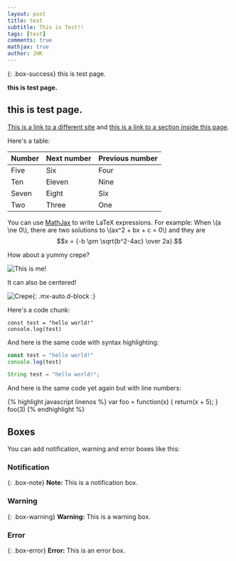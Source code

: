 ```yaml
---
layout: post
title: test
subtitle: This is Test!!
tags: [test]
comments: true
mathjax: true
author: JHK
---
```


{: .box-success}
this is test page.

**this is test page.**

## this is test page.

[This is a link to a different site](https://www.google.com/) and [this is a link to a section inside this page](#local-urls).

Here's a table:

| Number | Next number | Previous number |
| :------ |:--- | :--- |
| Five | Six | Four |
| Ten | Eleven | Nine |
| Seven | Eight | Six |
| Two | Three | One |

You can use [MathJax](https://www.mathjax.org/) to write LaTeX expressions. For example:
When \\(a \ne 0\\), there are two solutions to \\(ax^2 + bx + c = 0\\) and they are $$x = {-b \pm \sqrt{b^2-4ac} \over 2a}.$$

How about a yummy crepe?

![This is me!](https://supersize.github.io/myblog.github.io/assets/img/myself.jpg)

It can also be centered!

![Crepe](https://beautifuljekyll.com/assets/img/crepe.jpg){: .mx-auto.d-block :}

Here's a code chunk:

~~~
const test = "hello world!"
console.log(test)
~~~

And here is the same code with syntax highlighting:

```javascript
const test = "hello world!"
console.log(test)
```
```java
String test = "hello world!";
```

And here is the same code yet again but with line numbers:

{% highlight javascript linenos %}
var foo = function(x) {
  return(x + 5);
}
foo(3)
{% endhighlight %}

## Boxes
You can add notification, warning and error boxes like this:

### Notification

{: .box-note}
**Note:** This is a notification box.

### Warning

{: .box-warning}
**Warning:** This is a warning box.

### Error

{: .box-error}
**Error:** This is an error box.


